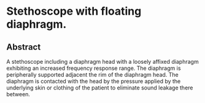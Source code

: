 # Stethoscope with floating diaphragm.

## Abstract
A stethoscope including a diaphragm head with a loosely affixed diaphragm exhibiting an increased frequency response range. The diaphragm is peripherally supported adjacent the rim of the diaphragm head. The diaphragm is contacted with the head by the pressure applied by the underlying skin or clothing of the patient to eliminate sound leakage there between.